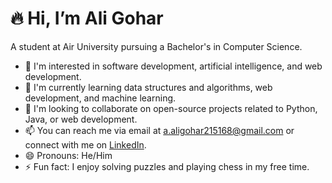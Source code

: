 # 🔥 Hi, I’m Ali Gohar
A student at Air University pursuing a Bachelor's in Computer Science.

- 👀 I'm interested in software development, artificial intelligence, and web development.
- 🌱 I'm currently learning data structures and algorithms, web development, and machine learning.
- 💞️ I'm looking to collaborate on open-source projects related to Python, Java, or web development.
- 📫 You can reach me via email at [a.aligohar215168@gmail.com](mailto:a.aligohar215168@gmail.com) or connect with me on [LinkedIn]([https://www.linkedin.com](https://www.linkedin.com/in/ali-gohar-226583310/)).
- 😄 Pronouns: He/Him
- ⚡ Fun fact: I enjoy solving puzzles and playing chess in my free time.
